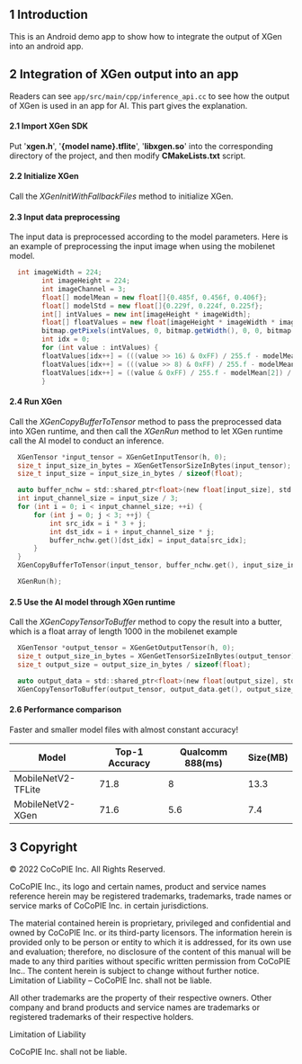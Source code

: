 ## 1 Introduction

This is an Android demo app to show how to integrate the output of XGen into an android app.

## 2 Integration of XGen output into an app

Readers can see `app/src/main/cpp/inference_api.cc` to see how the output of XGen is used in an app for AI. This part gives the explanation.

#### 2.1 Import XGen SDK

Put '**xgen.h**', '**{model name}.tflite**', '**libxgen.so**' into the corresponding directory of the project, and then modify **CMakeLists.txt** script.

#### 2.2 Initialize XGen

Call the _XGenInitWithFallbackFiles_ method to initialize XGen.

#### 2.3 Input data preprocessing

The input data is preprocessed according to the model parameters. Here is an example of preprocessing the input image when using the mobilenet model.

```java
  int imageWidth = 224;
        int imageHeight = 224;
        int imageChannel = 3;
        float[] modelMean = new float[]{0.485f, 0.456f, 0.406f};
        float[] modelStd = new float[]{0.229f, 0.224f, 0.225f};
        int[] intValues = new int[imageHeight * imageWidth];
        float[] floatValues = new float[imageHeight * imageWidth * imageChannel];
        bitmap.getPixels(intValues, 0, bitmap.getWidth(), 0, 0, bitmap.getWidth(), bitmap.getHeight());
        int idx = 0;
        for (int value : intValues) {
        floatValues[idx++] = (((value >> 16) & 0xFF) / 255.f - modelMean[0]) / modelStd[0];
        floatValues[idx++] = (((value >> 8) & 0xFF) / 255.f - modelMean[1]) / modelStd[1];
        floatValues[idx++] = ((value & 0xFF) / 255.f - modelMean[2]) / modelStd[2];
        }
```

#### 2.4 Run XGen

Call the _XGenCopyBufferToTensor_ method to pass the preprocessed data into XGen runtime, and then call the _XGenRun_ method to let XGen runtime call the AI model to conduct an inference.

```c
  XGenTensor *input_tensor = XGenGetInputTensor(h, 0);
  size_t input_size_in_bytes = XGenGetTensorSizeInBytes(input_tensor);
  size_t input_size = input_size_in_bytes / sizeof(float);

  auto buffer_nchw = std::shared_ptr<float>(new float[input_size], std::default_delete<float[]>());
  int input_channel_size = input_size / 3;
  for (int i = 0; i < input_channel_size; ++i) {
      for (int j = 0; j < 3; ++j) {
          int src_idx = i * 3 + j;
          int dst_idx = i + input_channel_size * j;
          buffer_nchw.get()[dst_idx] = input_data[src_idx];
      }
  }
  XGenCopyBufferToTensor(input_tensor, buffer_nchw.get(), input_size_in_bytes);

  XGenRun(h);
```

#### 2.5 Use the AI model through XGen runtime

Call the _XGenCopyTensorToBuffer_ method to copy the result into a butter, which is a float array of length 1000 in the mobilenet example

```c
  XGenTensor *output_tensor = XGenGetOutputTensor(h, 0);
  size_t output_size_in_bytes = XGenGetTensorSizeInBytes(output_tensor);
  size_t output_size = output_size_in_bytes / sizeof(float);

  auto output_data = std::shared_ptr<float>(new float[output_size], std::default_delete<float[]>());
  XGenCopyTensorToBuffer(output_tensor, output_data.get(), output_size_in_bytes);
```

#### 2.6 Performance comparison

Faster and smaller model files with almost constant accuracy!

| Model              | Top-1 Accuracy | Qualcomm 888(ms) | Size(MB) |
| ------------------ | -------------- | ---------------- | -------- |
| MobileNetV2-TFLite | 71.8           | 8                | 13.3     |
| MobileNetV2-XGen   | 71.6           | 5.6              | 7.4      |

## 3 Copyright

© 2022 CoCoPIE Inc. All Rights Reserved.

CoCoPIE Inc., its logo and certain names, product and service names reference herein may be registered trademarks, trademarks, trade names or service marks of CoCoPIE Inc. in certain jurisdictions.

The material contained herein is proprietary, privileged and confidential and owned by CoCoPIE Inc. or its third-party licensors. The information herein is provided only to be person or entity to which it is addressed, for its own use and evaluation; therefore, no disclosure of the content of this manual will be made to any third parities without specific written permission from CoCoPIE Inc.. The content herein is subject to change without further notice. Limitation of Liability – CoCoPIE Inc. shall not be liable.

All other trademarks are the property of their respective owners. Other company and brand products and service names are trademarks or registered trademarks of their respective holders.

Limitation of Liability

CoCoPIE Inc. shall not be liable.
